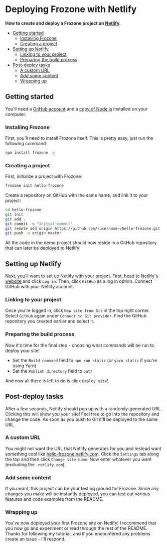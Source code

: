# Deploying Frozone with Netlify

**How to create and deploy a Frozone project on [Netlify](https://www.netlify.com/).**

<!-- START doctoc generated TOC please keep comment here to allow auto update -->
<!-- DON'T EDIT THIS SECTION, INSTEAD RE-RUN doctoc TO UPDATE -->


- [Getting started](#getting-started)
  - [Installing Frozone](#installing-frozone)
  - [Creating a project](#creating-a-project)
- [Setting up Netlify](#setting-up-netlify)
  - [Linking to your project](#linking-to-your-project)
  - [Preparing the build process](#preparing-the-build-process)
- [Post-deploy tasks](#post-deploy-tasks)
  - [A custom URL](#a-custom-url)
  - [Add some content](#add-some-content)
  - [Wrapping up](#wrapping-up)

<!-- END doctoc generated TOC please keep comment here to allow auto update -->

## Getting started

You'll need a [GitHub account](https://github.com/) and a [copy of Node.js](https://nodejs.org/) installed on your computer.

### Installing Frozone

First, you'll need to install Frozone itself. This is pretty easy, just run the following command:

```bash
npm install frozone -g
```

### Creating a project

First, initialize a project with Frozone:

```bash
frozone init hello-frozone
```

Create a repository on GitHub with the same name, and link it to your project:

```bash
cd hello-frozone
git init
git add .
git commit -m "Initial commit"
git remote add origin https://github.com/<username>/hello-frozone.git
git push -u origin master
```

All the code in the demo project should now reside in a GitHub repository that can later be deployed to Netlify!

## Setting up Netlify

Next, you'll want to set up Netlify with your project. First, head to [Netlify's website](https://www.netlify.com/) and click `Log in`. Then, click `GitHub` as a log in option. Connect GitHub with your Netlify account.

### Linking to your project

Once you're logged in, click `New site from Git` in the top right corner. Select `GitHub` again under `Connect to Git provider`. Find the GitHub repository you created earlier and select it.

### Preparing the build process

Now it's time for the final step - choosing what commands will be run to deploy your site!

- Set the `Build command` field to `npm run static` (or `yarn static` if you're using Yarn)
- Set the `Publish directory` field to `out/`

And now all there is left to do is click `Deploy site`!

## Post-deploy tasks

After a few seconds, Netlify should pop up with a randomly-generated URL. Clicking this will show you your site! Feel free to go into the repository and change the code. As soon as you push to Git it'll be deployed to the same URL.

### A custom URL

You might not want the URL that Netlify generates for you and instead want something cool like [hello-frozone.netlify.com](https://hello-frozone.netlify.com/). Click the `Settings` tab along the top and then click `Change site name`. Now enter whatever you want (excluding the `.netlify.com`).

### Add some content

If you want, this project can be your testing ground for Frozone. Since any changes you make will be instantly deployed, you can test out various features and code examples from the README.

### Wrapping up

You've now deployed your first Frozone site on Netlify! I recommend that you now go and experiment or read through the rest of the README. Thanks for following my tutorial, and if you encountered any problems create an issue - I'll respond.